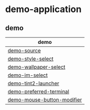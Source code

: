 

# demo-application

## demo

| demo |
| --- |
| [demo-source](demo-source) |
| [demo-style-select](demo-style-select) |
| [demo-wallpaper-select](demo-wallpaper-select) |
| [demo-im-select](demo-im-select) |
| [demo-tint2-launcher](demo-tint2-launcher) |
| [demo-preferred-terminal](demo-preferred-terminal) |
| [demo-mouse-button-modifier](demo-mouse-button-modifier) |